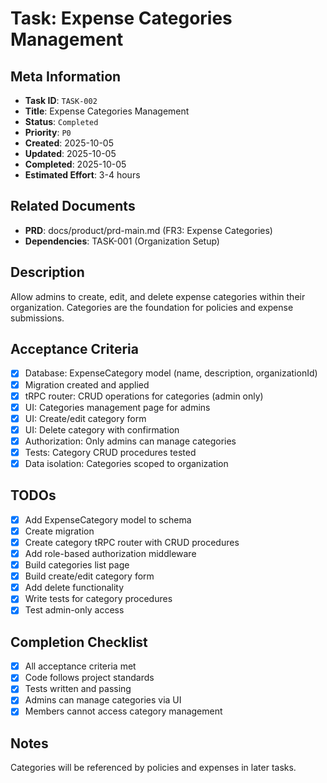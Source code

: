 # Task: Expense Categories Management

## Meta Information

- **Task ID**: `TASK-002`
- **Title**: Expense Categories Management
- **Status**: `Completed`
- **Priority**: `P0`
- **Created**: 2025-10-05
- **Updated**: 2025-10-05
- **Completed**: 2025-10-05
- **Estimated Effort**: 3-4 hours

## Related Documents

- **PRD**: docs/product/prd-main.md (FR3: Expense Categories)
- **Dependencies**: TASK-001 (Organization Setup)

## Description

Allow admins to create, edit, and delete expense categories within their organization. Categories are the foundation for policies and expense submissions.

## Acceptance Criteria

- [x] Database: ExpenseCategory model (name, description, organizationId)
- [x] Migration created and applied
- [x] tRPC router: CRUD operations for categories (admin only)
- [x] UI: Categories management page for admins
- [x] UI: Create/edit category form
- [x] UI: Delete category with confirmation
- [x] Authorization: Only admins can manage categories
- [x] Tests: Category CRUD procedures tested
- [x] Data isolation: Categories scoped to organization

## TODOs

- [x] Add ExpenseCategory model to schema
- [x] Create migration
- [x] Create category tRPC router with CRUD procedures
- [x] Add role-based authorization middleware
- [x] Build categories list page
- [x] Build create/edit category form
- [x] Add delete functionality
- [x] Write tests for category procedures
- [x] Test admin-only access

## Completion Checklist

- [x] All acceptance criteria met
- [x] Code follows project standards
- [x] Tests written and passing
- [x] Admins can manage categories via UI
- [x] Members cannot access category management

## Notes

Categories will be referenced by policies and expenses in later tasks.
